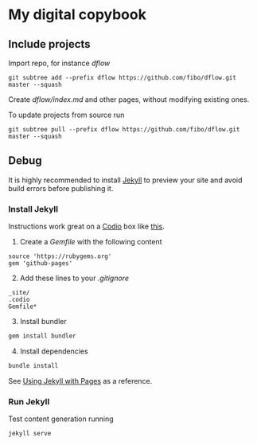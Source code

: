 
# My digital copybook

## Include projects

Import repo, for instance *dflow*

```
git subtree add --prefix dflow https://github.com/fibo/dflow.git master --squash
```

Create *dflow/index.md* and other pages, without modifying existing ones.

To update projects from source run

```
git subtree pull --prefix dflow https://github.com/fibo/dflow.git master --squash
```

## Debug

It is highly recommended to install [Jekyll][3] to preview your site and avoid build errors before publishing it.

### Install Jekyll

Instructions work great on a [Codio](https://codio.com) box like [this](https://codio.com/fibo/g14n-info).

1. Create a *Gemfile* with the following content

```
source 'https://rubygems.org'
gem 'github-pages'
```

2. Add these lines to your *.gitignore*

```
_site/
.codio
Gemfile*
```

3. Install bundler

```bash
gem install bundler
```                                                                                                                     

4. Install dependencies

```bash
bundle install
```                                                                                                                     

See [Using Jekyll with Pages](https://help.github.com/articles/using-jekyll-with-pages) as a reference.

### Run Jekyll

Test content generation running

```bash
jekyll serve
```

  [1]: http://g14n.info/jekyll-boilerplate "Jekyll boilerplate"
  [2]: http://kramdown.gettalong.com "kramdown"
  [3]: http://jekyllrb.com "Jekyll"
  [4]: https://pages.github.com "GitHub Pages"

